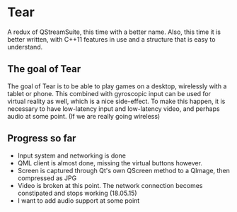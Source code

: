 # Tear
A redux of QStreamSuite, this time with a better name.
Also, this time it is better written, with C++11 features in use and a structure that is easy to understand.

## The goal of Tear
The goal of Tear is to be able to play games on a desktop, wirelessly with a tablet or phone.
This combined with gyroscopic input can be used for virtual reality as well, which is a nice side-effect.
To make this happen, it is necessary to have low-latency input and low-latency video,
 and perhaps audio at some point. (If we are really going wireless)
 
## Progress so far
  - Input system and networking is done
  - QML client is almost done, missing the virtual buttons however.
  - Screen is captured through Qt's own QScreen method to a QImage, then compressed as JPG
  - Video is broken at this point. The network connection becomes constipated and stops working (18.05.15)
  - I want to add audio support at some point
